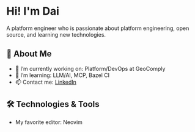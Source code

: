 # Hi! I'm Dai

A platform engineer who is passionate about platform engineering, open source, and learning new technologies.

## 🚀 About Me

- 🔭 I’m currently working on: Platform/DevOps at GeoComply
- 🌱 I’m learning: LLM/AI, MCP, Bazel CI
- 📫 Contact me: [LinkedIn](https://www.linkedin.com/in/daovandai94)

## 🛠️ Technologies & Tools

- My favorite editor: Neovim
